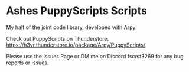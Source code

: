 # Ashes PuppyScripts Scripts
My half of the joint code library, developed with Arpy

Check out PuppyScripts on Thunderstore: https://h3vr.thunderstore.io/package/Arpy/PuppyScripts/

Please use the Issues Page or DM me on Discord fsce#3269 for any bug reports or issues.
